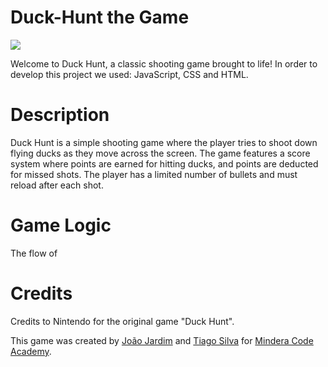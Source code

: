 # Duck-Hunt the Game

<img src= "https://media.discordapp.net/attachments/725516879543795823/726966055527907451/unknown.png?width=445&height=249"></img>


Welcome to Duck Hunt, a classic shooting game brought to life! In order to develop this project we used: JavaScript, CSS and HTML.

# Description
Duck Hunt is a simple shooting game where the player tries to shoot down flying ducks as they move across the screen. The game features a score system where points are earned for hitting ducks, and points are deducted for missed shots. The player has a limited number of bullets and must reload after each shot.

# Game Logic

The flow of 

# Credits
Credits to Nintendo for the original game "Duck Hunt". 

This game was created by [João Jardim](https://github.com/johnDoCodigo) and [Tiago Silva](https://github.com/tiagosilva28) for [Mindera Code Academy](https://mindswap.academy/).

